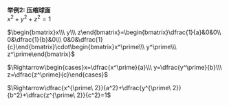 **举例2: 压缩球面**  
$x^2+y^2+z^2=1$  
  
$\begin{bmatrix}x\\\ y\\\ z\end{bmatrix}=\begin{bmatrix}\dfrac{1}{a}&0&0\\ 0&\dfrac{1}{b}&0\\\ 0&0&\dfrac{1}{c}\end{bmatrix}\cdot\begin{bmatrix}x^\prime\\\ y^\prime\\\ z^\prime\end{bmatrix}$  
  
$\Rightarrow\begin{cases}x=\dfrac{x^\prime}{a}\\\ y=\dfrac{y^\prime}{b}\\\ z=\dfrac{z^\prime}{c}\end{cases}$  
  
$\Rightarrow\dfrac{x^{\prime\ 2}}{a^2}+\dfrac{y^{\prime\ 2}}{b^2}+\dfrac{z^{\prime\ 2}}{c^2}=1$  
  
